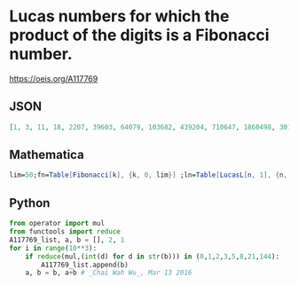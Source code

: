 # Lucas numbers for which the product of the digits is a Fibonacci number\.
https://oeis.org/A117769
## JSON
```JSON
[1, 3, 11, 18, 2207, 39603, 64079, 103682, 439204, 710647, 1860498, 3010349, 4870847, 12752043, 20633239, 54018521, 87403803, 370248451, 599074578, 969323029, 1568397607, 2537720636, 4106118243, 10749957122, 17393796001]
```
## Mathematica
```Mathematica
lim=50;fn=Table[Fibonacci[k], {k, 0, lim}] ;ln=Table[LucasL[n, 1], {n, lim}] ;Select[ln,MemberQ[fn,Times@@IntegerDigits[#]]&] (* _James C. McMahon_, Sep 25 2024 *)
```
## Python
```Python
from operator import mul
from functools import reduce
A117769_list, a, b = [], 2, 1
for i in range(10**3):
    if reduce(mul,(int(d) for d in str(b))) in (0,1,2,3,5,8,21,144):
        A117769_list.append(b)
    a, b = b, a+b # _Chai Wah Wu_, Mar 13 2016
```
